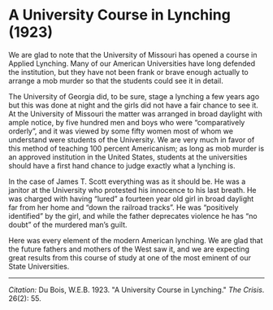 # A University Course in Lynching (1923)

We are glad to note that the University of Missouri has opened a course in Applied Lynching. Many of our American Universities have long defended the institution, but they have not been frank or brave enough actually to arrange a mob murder so that the students could see it in detail.

The University of Georgia did, to be sure, stage a lynching a few years ago but this was done at night and the girls did not have a fair chance to see it. At the University of Missouri the matter was arranged in broad daylight with ample notice, by five hundred men and boys who were “comparatively orderly”, and it was viewed by some fifty women most of whom we understand were students of the University. We are very much in favor of this method of teaching 100 percent Americanism; as long as mob murder is an approved institution in the United States, students at the universities should have a first hand chance to judge exactly what a lynching is.

In the case of James T. Scott everything was as it should be. He was a janitor at the University who protested his innocence to his last breath. He was charged with having “lured” a fourteen year old girl in broad daylight far from her home and “down the railroad tracks”. He was “positively identified” by the girl, and while the father deprecates violence he has “no doubt” of the murdered man’s guilt.

Here was every element of the modern American lynching. We are glad that the future fathers and mothers of the West saw it, and we are expecting great results from this course of study at one of the most eminent of our State Universities.

______________
*Citation:* Du Bois, W.E.B. 1923. "A University Course in Lynching." *The Crisis*. 26(2): 55.
